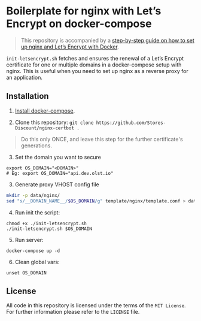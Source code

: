 # Boilerplate for nginx with Let’s Encrypt on docker-compose

> This repository is accompanied by a [step-by-step guide on how to
set up nginx and Let’s Encrypt with Docker](https://medium.com/@pentacent/nginx-and-lets-encrypt-with-docker-in-less-than-5-minutes-b4b8a60d3a71).

`init-letsencrypt.sh` fetches and ensures the renewal of a Let’s
Encrypt certificate for one or multiple domains in a docker-compose
setup with nginx.
This is useful when you need to set up nginx as a reverse proxy for an
application.

## Installation
1. [Install docker-compose](https://docs.docker.com/compose/install/#install-compose).


2. Clone this repository: `git clone https://github.com/Stores-Discount/nginx-certbot .`

> Do this only ONCE, and leave this step for the further certificate's generations.


3. Set the domain you want to secure

```
export OS_DOMAIN="<DOMAIN>"
# Eg: export OS_DOMAIN="api.dev.olst.io"
```


3. Generate proxy VHOST config file

```bash
mkdir -p data/nginx/
sed "s/__DOMAIN_NAME__/$OS_DOMAIN/g" template/nginx/template.conf > data/nginx/$OS_DOMAIN.conf
```

4. Run init the script:

```
chmod +x ./init-letsencrypt.sh
./init-letsencrypt.sh $OS_DOMAIN
```

5. Run server:

`docker-compose up -d`

6. Clean global vars:

`unset OS_DOMAIN`


## License
All code in this repository is licensed under the terms of the `MIT License`. For further information please refer to the `LICENSE` file.
